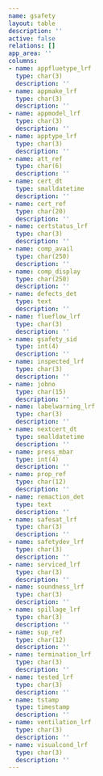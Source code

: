 ```yaml
---
name: gsafety
layout: table
description: ''
active: false
relations: []
app_area: ''
columns:
- name: appfluetype_lrf
  type: char(3)
  description: ''
- name: appmake_lrf
  type: char(3)
  description: ''
- name: appmodel_lrf
  type: char(3)
  description: ''
- name: apptype_lrf
  type: char(3)
  description: ''
- name: att_ref
  type: char(6)
  description: ''
- name: cert_dt
  type: smalldatetime
  description: ''
- name: cert_ref
  type: char(20)
  description: ''
- name: certstatus_lrf
  type: char(3)
  description: ''
- name: comp_avail
  type: char(250)
  description: ''
- name: comp_display
  type: char(250)
  description: ''
- name: defects_det
  type: text
  description: ''
- name: flueflow_lrf
  type: char(3)
  description: ''
- name: gsafety_sid
  type: int(4)
  description: ''
- name: inspected_lrf
  type: char(3)
  description: ''
- name: jobno
  type: char(15)
  description: ''
- name: labelwarning_lrf
  type: char(3)
  description: ''
- name: nextcert_dt
  type: smalldatetime
  description: ''
- name: press_mbar
  type: int(4)
  description: ''
- name: prop_ref
  type: char(12)
  description: ''
- name: remaction_det
  type: text
  description: ''
- name: safesat_lrf
  type: char(3)
  description: ''
- name: safetydev_lrf
  type: char(3)
  description: ''
- name: serviced_lrf
  type: char(3)
  description: ''
- name: soundness_lrf
  type: char(3)
  description: ''
- name: spillage_lrf
  type: char(3)
  description: ''
- name: sup_ref
  type: char(12)
  description: ''
- name: termination_lrf
  type: char(3)
  description: ''
- name: tested_lrf
  type: char(3)
  description: ''
- name: tstamp
  type: timestamp
  description: ''
- name: ventilation_lrf
  type: char(3)
  description: ''
- name: visualcond_lrf
  type: char(3)
  description: ''
---
```


